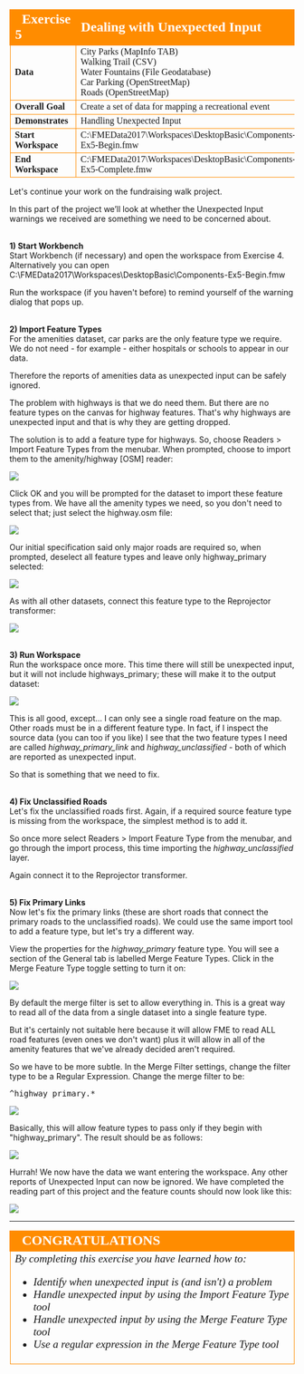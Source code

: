 <!--Exercise Section-->


<table style="border-spacing: 0px;border-collapse: collapse;font-family:serif">
<tr>
<td width=25% style="vertical-align:middle;background-color:darkorange;border: 2px solid darkorange">
<i class="fa fa-cogs fa-lg fa-pull-left fa-fw" style="color:white;padding-right: 12px;vertical-align:text-top"></i>
<span style="color:white;font-size:x-large;font-weight: bold">Exercise 5</span>
</td>
<td style="border: 2px solid darkorange;background-color:darkorange;color:white">
<span style="color:white;font-size:x-large;font-weight: bold">Dealing with Unexpected Input</span>
</td>
</tr>

<tr>
<td style="border: 1px solid darkorange; font-weight: bold">Data</td>
<td style="border: 1px solid darkorange">City Parks (MapInfo TAB)<br>Walking Trail (CSV)<br>Water Fountains (File Geodatabase)<br>Car Parking (OpenStreetMap)<br>Roads (OpenStreetMap)</td>
</tr>

<tr>
<td style="border: 1px solid darkorange; font-weight: bold">Overall Goal</td>
<td style="border: 1px solid darkorange">Create a set of data for mapping a recreational event</td>
</tr>

<tr>
<td style="border: 1px solid darkorange; font-weight: bold">Demonstrates</td>
<td style="border: 1px solid darkorange">Handling Unexpected Input</td>
</tr>

<tr>
<td style="border: 1px solid darkorange; font-weight: bold">Start Workspace</td>
<td style="border: 1px solid darkorange">C:\FMEData2017\Workspaces\DesktopBasic\Components-Ex5-Begin.fmw</td>
</tr>

<tr>
<td style="border: 1px solid darkorange; font-weight: bold">End Workspace</td>
<td style="border: 1px solid darkorange">C:\FMEData2017\Workspaces\DesktopBasic\Components-Ex5-Complete.fmw</td>
</tr>

</table>


Let's continue your work on the fundraising walk project.

In this part of the project we’ll look at whether the Unexpected Input warnings we received are something we need to be concerned about.


<br>**1) Start Workbench**
<br>Start Workbench (if necessary) and open the workspace from Exercise 4. Alternatively you can open C:\FMEData2017\Workspaces\DesktopBasic\Components-Ex5-Begin.fmw

Run the workspace (if you haven't before) to remind yourself of the warning dialog that pops up.


<br>**2) Import Feature Types**
<br>For the amenities dataset, car parks are the only feature type we require. We do not need - for example - either hospitals or schools to appear in our data.

Therefore the reports of amenities data as unexpected input can be safely ignored.

The problem with highways is that we do need them. But there are no feature types on the canvas for highway features. That's why highways are unexpected input and that is why they are getting dropped.

The solution is to add a feature type for highways. So, choose Readers > Import Feature Types from the menubar. When prompted, choose to import them to the amenity/highway [OSM] reader:

![](./Images/Img4.219.Ex5.IFTDReaderSelect.png)

Click OK and you will be prompted for the dataset to import these feature types from. We have all the amenity types we need, so you don't need to select that; just select the highway.osm file:

![](./Images/Img4.220.Ex5.IFTDDatasetSelect.png)

Our initial specification said only major roads are required so, when prompted, deselect all feature types and leave only highway_primary selected:

![](./Images/Img4.221.Ex5.IFTDFTSelect.png)

As with all other datasets, connect this feature type to the Reprojector transformer:

![](./Images/Img4.222.Ex5.ConnectedImportedFT.png)


<br>**3) Run Workspace**
<br>Run the workspace once more. This time there will still be unexpected input, but it will not include highways_primary; these will make it to the output dataset:

![](./Images/Img4.223.Ex5.MissingRoadsData.png)

This is all good, except... I can only see a single road feature on the map. Other roads must be in a different feature type. In fact, if I inspect the source data (you can too if you like) I see that the two feature types I need are called *highway_primary_link* and *highway_unclassified* - both of which are reported as unexpected input.

So that is something that we need to fix.


<br>**4) Fix Unclassified Roads**
<br>Let's fix the unclassified roads first. Again, if a required source feature type is missing from the workspace, the simplest method is to add it. 

So once more select Readers > Import Feature Type from the menubar, and go through the import process, this time importing the *highway_unclassified* layer. 

Again connect it to the Reprojector transformer.


<br>**5) Fix Primary Links**
<br>Now let's fix the primary links (these are short roads that connect the primary roads to the unclassified roads). We could use the same import tool to add a feature type, but let's try a different way.

View the properties for the *highway_primary* feature type. You will see a section of the General tab is labelled Merge Feature Types. Click in the Merge Feature Type toggle setting to turn it on:

![](./Images/Img4.224.Ex5.MergeFilterParam.png)

By default the merge filter is set to allow everything in. This is a great way to read all of the data from a single dataset into a single feature type. 

But it's certainly not suitable here because it will allow FME to read ALL road features (even ones we don't want) plus it will allow in all of the amenity features that we've already decided aren't required.

So we have to be more subtle. In the Merge Filter settings, change the filter type to be a Regular Expression. Change the merge filter to be:

<pre>
^highway_primary.*
</pre>  

![](./Images/Img4.225.Ex5.MergeFilterRegExpParam.png)

Basically, this will allow feature types to pass only if they begin with "highway_primary". The result should be as follows:

![](./Images/Img4.226.Ex5.MergedData.png)

Hurrah! We now have the data we want entering the workspace. Any other reports of Unexpected Input can now be ignored. We have completed the reading part of this project and the feature counts should now look like this:

![](./Images/Img4.227.Ex5.WorkspaceReaderCounts.png)

---

<!--Exercise Congratulations Section--> 

<table style="border-spacing: 0px">
<tr>
<td style="vertical-align:middle;background-color:darkorange;border: 2px solid darkorange">
<i class="fa fa-thumbs-o-up fa-lg fa-pull-left fa-fw" style="color:white;padding-right: 12px;vertical-align:text-top"></i>
<span style="color:white;font-size:x-large;font-weight: bold;font-family:serif">CONGRATULATIONS</span>
</td>
</tr>

<tr>
<td style="border: 1px solid darkorange">
<span style="font-family:serif; font-style:italic; font-size:larger">
By completing this exercise you have learned how to:
<br>
<ul><li>Identify when unexpected input is (and isn't) a problem</li>
<li>Handle unexpected input by using the Import Feature Type tool</li>
<li>Handle unexpected input by using the Merge Feature Type tool</li>
<li>Use a regular expression in the Merge Feature Type tool</li></ul>
</span>
</td>
</tr>
</table>